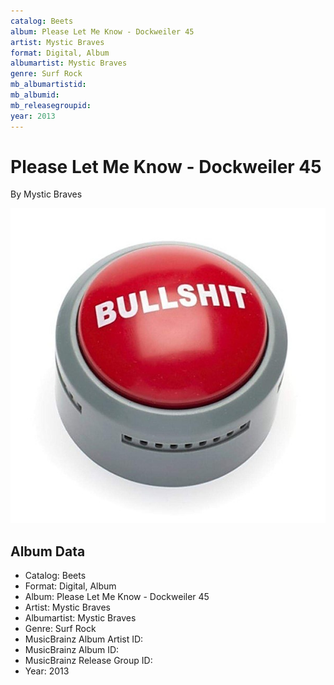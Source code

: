 ```yaml
---
catalog: Beets
album: Please Let Me Know - Dockweiler 45
artist: Mystic Braves
format: Digital, Album
albumartist: Mystic Braves
genre: Surf Rock
mb_albumartistid: 
mb_albumid: 
mb_releasegroupid: 
year: 2013
---
```


# Please Let Me Know - Dockweiler 45

By Mystic Braves

![](../../assets/beetscovers/Mystic_Braves-Please_Let_Me_Know_-_Dockweiler_45.jpg)

## Album Data

- Catalog: Beets
- Format: Digital, Album
- Album: Please Let Me Know - Dockweiler 45
- Artist: Mystic Braves
- Albumartist: Mystic Braves
- Genre: Surf Rock
- MusicBrainz Album Artist ID: 
- MusicBrainz Album ID: 
- MusicBrainz Release Group ID: 
- Year: 2013

